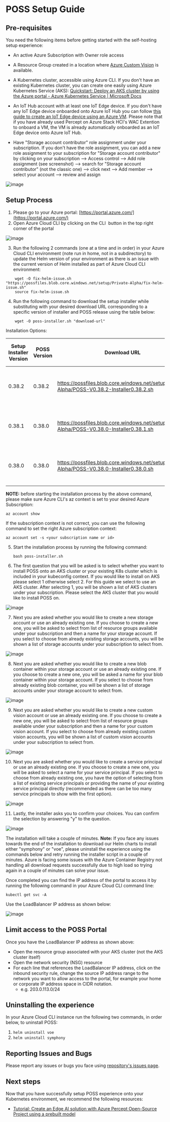 # POSS Setup Guide
## Pre-requisites
You need the following items before getting started with the self-hosting setup experience:
- An active Azure Subscription with Owner role access 
- A Resource Group created in a location where [Azure Custom Vision](https://azure.microsoft.com/en-us/global-infrastructure/services/?products=cognitive-services&regions=all) is available.
- A Kubernetes cluster, accessible using Azure CLI. If you don't have an existing Kubernetes cluster, you can create one easily using Azure Kubernetes Service (AKS): [Quickstart: Deploy an AKS cluster by using the Azure portal - Azure Kubernetes Service | Microsoft Docs](https://docs.microsoft.com/en-us/azure/aks/learn/quick-kubernetes-deploy-portal?tabs=azure-cli)
- An IoT Hub account with at least one IoT Edge device. If you don't have any IoT Edge device onboarded onto Azure IoT Hub you can follow [this guide to create an IoT Edge device using an Azure VM](CreateIoTEdgeDevice.md). Please note that if you have already used Percept on Azure Stack HCI's WAC Extention to onboard a VM, the VM is already automatically onboarded as an IoT Edge device onto Azure IoT Hub. 


- Have "Storage account contributor" role assignment under your subscription. If you don't have the role assignment, you can add a new role assignment to your subscription for "Storage account contributor" by clicking on your subscription --> Access control --> Add role assignment (see screenshot) --> search for "Storage account contributor" (not the classic one) --> click next --> Add member --> select your account --> review and assign

![image](https://user-images.githubusercontent.com/10191339/186480363-7eb2a5fa-66e0-49f5-a4c6-7b9fc0caee9b.png)

## Setup Process
1. Please go to your Azure portal: [https://portal.azure.com/](https://portal.azure.com/)
2. Open Azure Cloud CLI by clicking on the CLI  button in the top right corner of the portal

![image](https://user-images.githubusercontent.com/10191339/186480918-c366a912-c036-4ee7-ada8-d7ca4ad4d054.png)

3. Run the following 2 commands (one at a time and in order) in your Azure Cloud CLI environment (note run in home, not in a subdirectory) to update the Helm version of your environment as there is an issue with the current version of Helm installed as part of Azure Cloud CLI environment:

```
    wget -O fix-helm-issue.sh "https://possfiles.blob.core.windows.net/setup/Private-Alpha/fix-helm-issue.sh"
    source fix-helm-issue.sh
```

4. Run the following command to download the setup installer while substituting <download-url> with your desired download URL corresponding to a specific version of installer and POSS release using the table below:

```
    wget -O poss-installer.sh "download-url"
```
Installation Options:


|Setup Installer Version	|POSS Version	|Download URL	|Supported Accelerators for Edge Workloads	|Released Date|
|---------------------------|---------------|---------------|-------------------------------------------|-------------|
|0.38.2	|0.38.2 |https://possfiles.blob.core.windows.net/setup/Private-Alpha/POSS-V0.38.2-Installer0.38.2.sh	|Nvidia dGPU (e.g. T4, A2, etc), Nvidia Jetson (e.g. Orin), x64 CPU	|09/02/2022 |
|0.38.1	|0.38.0 |https://possfiles.blob.core.windows.net/setup/Private-Alpha/POSS-V0.38.0-Installer0.38.1.sh	|Nvidia dGPU (e.g. T4, A2, etc), Nvidia Jetson (e.g. Orin), x64 CPU	|08/30/2022 |
|0.38.0	|0.38.0 |https://possfiles.blob.core.windows.net/setup/Private-Alpha/POSS-V0.38.0-Installer0.38.0.sh	|Nvidia dGPU (e.g. T4, A2, etc), Nvidia Jetson (e.g. Orin), x64 CPU	|08/29/2022 |
 
    
**NOTE:** before starting the installation process by the above command, please make sure Azure CLI's az context is set to your desired Azure Subscription: 
    
    az account show

If the subscription context is not correct, you can use the following command to set the right Azure subscription context: 
    
    az account set -s <your subscription name or id>

5. Start the installation process by running the following command:

    `bash poss-installer.sh`

6. The first question that you will be asked is to select whether you want to install POSS onto an AKS cluster or your existing K8s cluster which is included in your kubeconfig context. If you would like to install on AKS please select 1 otherwise select 2. For this guide we select to use an AKS cluster. After selecting 1, you will be shown a list of AKS clusters under your subscription. Please select the AKS cluster that you would like to install POSS on.

![image](https://user-images.githubusercontent.com/10191339/186487409-c325c76c-0771-409c-9c4a-4babb666d9de.png)
    
7. Next you are asked whether you would like to create a new storage account or use an already existing one. If you choose to create a new one, you will be asked to select from list of resource groups available under your subscription and then a name for your storage account. If you select to choose from already existing storage accounts, you will be shown a list of storage accounts under your subscription to select from.

![image](https://user-images.githubusercontent.com/10191339/186487829-cda5b6db-85c2-49af-9c3f-0f97cef4b019.png)

8. Next you are asked whether you would like to create a new blob container within your storage account or use an already existing one. If you choose to create a new one, you will be asked a name for your blob container within your storage account. If you select to choose from already existing blob container, you will be shown a list of storage accounts under your storage account to select from.

![image](https://user-images.githubusercontent.com/10191339/186488033-4bd85dfc-550e-4320-b242-30013828aefe.png)

9. Next you are asked whether you would like to create a new custom vision account or use an already existing one. If you choose to create a new one, you will be asked to select from list of resource groups available under your subscription and then a name for your custom vision account. If you select to choose from already existing custom vision accounts, you will be shown a list of custom vision accounts under your subscription to select from.

![image](https://user-images.githubusercontent.com/10191339/186488323-da75715d-9128-4bff-821e-d88547abc77c.png)

10. Next you are asked whether you would like to create a service principal or use an already existing one. If you choose to create a new one, you will be asked to select a name for your service principal. If you select to choose from already existing one, you have the option of selecting from a list of existing service principals or providing the name of your existing service principal directly (recommended as there can be too many service principals to show with the first option).

 ![image](https://user-images.githubusercontent.com/10191339/186488469-ff1ae26e-2674-482e-a2f8-0717860fdad2.png)

11. Lastly, the installer asks you to confirm your choices. You can confirm the selection by answering "y" to the question.

![image](https://user-images.githubusercontent.com/10191339/186488549-4c74bbc5-4f49-4bb7-a103-18e6452adfca.png)


The installation will take a couple of minutes. **Note:** If you face any issues towards the end of the installation to download our Helm charts to install either "symphony" or "voe", please uninstall the experience using the commands below and retry running the installer script in a couple of minutes. Azure is facing some issues with the Azure Container Registry not handling all download requests successfully due to high load so trying again in a couple of minutes can solve your issue.  
    
Once completed you can find the IP address of the portal to access it by running the following command in your Azure Cloud CLI command line: 

``kubectl get svc -A``

Use the LoadBalancer IP address as shown below:

![image](https://user-images.githubusercontent.com/10191339/186488705-03d3af9b-4536-4575-afe8-978b8a692a73.png)

## Limit access to the POSS Portal
Once you have the LoadBalancer IP address as shown above:
- Open the resource group associated with your AKS cluster (not the AKS cluster itself)
- Open the network security (NSG) resource
- For each line that references the LoadBalancer IP address, click on the inbound security rule, change the source IP address range to the network you want to allow access to the portal, for example your home or corporate IP address space in CIDR notation.
    - e.g. 203.0.113.0/24

## Uninstalling the experience
In your Azure Cloud CLI instance run the following two commands, in order below, to uninstall POSS:
1. `helm uninstall voe`
2. `helm uninstall symphony`

    
## Reporting Issues and Bugs
Please report any issues or bugs you face using [repository's issues page](https://github.com/Azure/perceptoss/issues).

## Next steps

Now that you have successfully setup POSS experience onto your Kubernetes environment, we recommend the following resources:

-   [Tutorial: Create an Edge AI solution with Azure Percept Open-Source Project using a prebuilt model](Tutorial-Create-an-Edge-AI-solution-with-Azure-Percept-Open-Source-Project.md)
